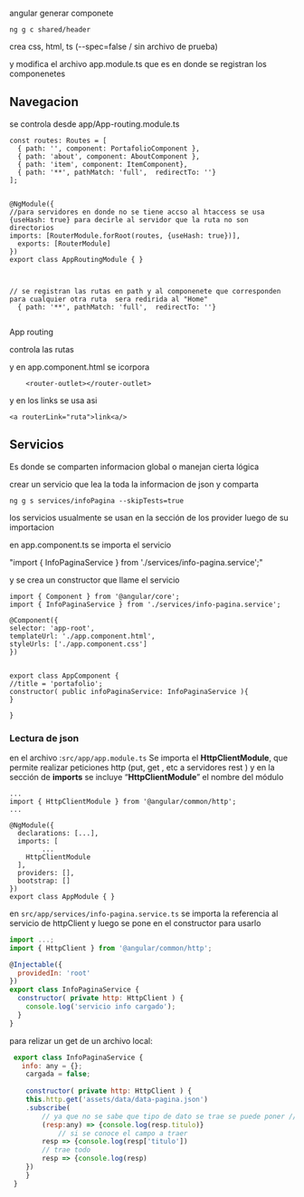 angular  generar componete

```
ng g c shared/header
```

crea css, html, ts (--spec=false / sin archivo de prueba)

y modifica el archivo app.module.ts que es en donde se registran los componenetes



## Navegacion

se controla desde  app/App-routing.module.ts

```
const routes: Routes = [
  { path: '', component: PortafolioComponent },
  { path: 'about', component: AboutComponent },
  { path: 'item', component: ItemComponent},
  { path: '**', pathMatch: 'full',  redirectTo: ''}
];


@NgModule({
//para servidores en donde no se tiene accso al htaccess se usa {useHash: true} para decirle al servidor que la ruta no son directorios
imports: [RouterModule.forRoot(routes, {useHash: true})],
  exports: [RouterModule]
})
export class AppRoutingModule { }



// se registran las rutas en path y al componenete que corresponden
para cualquier otra ruta  sera redirida al "Home"
  { path: '**', pathMatch: 'full',  redirectTo: ''}


```

App routing 

controla las rutas

 y en app.component.html se icorpora

```
    <router-outlet></router-outlet>
```

 y en los links se usa asi

```
<a routerLink="ruta">link<a/>
```



## Servicios

Es donde se comparten informacion global o manejan cierta lógica

crear un servicio que lea la toda la informacion de json y comparta 

```
ng g s services/infoPagina --skipTests=true
```

los servicios usualmente se usan en la sección de los provider luego de su importacion

en app.component.ts
se importa el servicio

"import { InfoPaginaService } from './services/info-pagina.service';"

  y se crea un constructor que llame el servicio

   ```
import { Component } from '@angular/core';
import { InfoPaginaService } from './services/info-pagina.service';

@Component({
  selector: 'app-root',
  templateUrl: './app.component.html',
  styleUrls: ['./app.component.css']
})


export class AppComponent {
  //title = 'portafolio';
constructor( public infoPaginaService: InfoPaginaService ){
}

}

   ```



### Lectura de json

en el archivo :``src/app/app.module.ts`` 
Se importa el **HttpClientModule**, que permite realizar  peticiones http (put, get , etc a servidores rest ) y en la sección de **imports** se incluye  “**HttpClientModule**” el nombre del módulo

```
...
import { HttpClientModule } from '@angular/common/http';
...

@NgModule({
  declarations: [...],
  imports: [
		...
    HttpClientModule
  ],
  providers: [],
  bootstrap: []
})
export class AppModule { }

```

 en ``src/app/services/info-pagina.service.ts`` se importa la referencia al servicio de httpClient  y luego se pone en el constructor para usarlo

```js
import ...;
import { HttpClient } from '@angular/common/http';

@Injectable({
  providedIn: 'root'
})
export class InfoPaginaService {
  constructor( private http: HttpClient ) { 
    console.log('servicio info cargado');
  }
}

```

para relizar un get de un archivo local:

```js
 export class InfoPaginaService {
   info: any = {};
	cargada = false;
   
 	constructor( private http: HttpClient ) { 
    this.http.get('assets/data/data-pagina.json')
    .subscribe(
    	// ya que no se sabe que tipo de dato se trae se puede poner //
    	(resp:any) => {console.log(resp.titulo)}
			// si se conoce el campo a traer
    	resp => {console.log(resp['titulo'])
    	// trae todo
    	resp => {console.log(resp)
    })
 	}
 }
```

